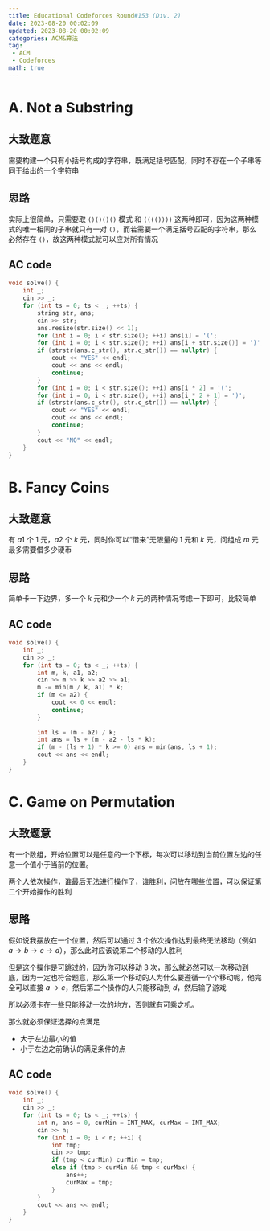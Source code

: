 ```yaml
---
title: Educational Codeforces Round#153 (Div. 2)
date: 2023-08-20 00:02:09
updated: 2023-08-20 00:02:09
categories: ACM&算法
tag:
 - ACM
 - Codeforces
math: true
---
```


# A. Not a Substring

## 大致题意

需要构建一个只有小括号构成的字符串，既满足括号匹配，同时不存在一个子串等同于给出的一个字符串

## 思路

实际上很简单，只需要取 `()()()()` 模式 和 `(((())))` 这两种即可，因为这两种模式的唯一相同的子串就只有一对 `()`，而若需要一个满足括号匹配的字符串，那么必然存在 `()`，故这两种模式就可以应对所有情况

## AC code

```cpp
void solve() {
    int _;
    cin >> _;
    for (int ts = 0; ts < _; ++ts) {
        string str, ans;
        cin >> str;
        ans.resize(str.size() << 1);
        for (int i = 0; i < str.size(); ++i) ans[i] = '(';
        for (int i = 0; i < str.size(); ++i) ans[i + str.size()] = ')';
        if (strstr(ans.c_str(), str.c_str()) == nullptr) {
            cout << "YES" << endl;
            cout << ans << endl;
            continue;
        }
        for (int i = 0; i < str.size(); ++i) ans[i * 2] = '(';
        for (int i = 0; i < str.size(); ++i) ans[i * 2 + 1] = ')';
        if (strstr(ans.c_str(), str.c_str()) == nullptr) {
            cout << "YES" << endl;
            cout << ans << endl;
            continue;
        }
        cout << "NO" << endl;
    }
}
```

# B. Fancy Coins

## 大致题意

有 $a1$ 个 $1$ 元，$a2$ 个 $k$ 元，同时你可以“借来”无限量的 $1$ 元和 $k$ 元，问组成 $m$ 元最多需要借多少硬币

## 思路

简单卡一下边界，多一个 $k$ 元和少一个 $k$ 元的两种情况考虑一下即可，比较简单

## AC code

```cpp
void solve() {
    int _;
    cin >> _;
    for (int ts = 0; ts < _; ++ts) {
        int m, k, a1, a2;
        cin >> m >> k >> a2 >> a1;
        m -= min(m / k, a1) * k;
        if (m <= a2) {
            cout << 0 << endl;
            continue;
        }
 
        int ls = (m - a2) / k;
        int ans = ls + (m - a2 - ls * k);
        if (m - (ls + 1) * k >= 0) ans = min(ans, ls + 1);
        cout << ans << endl;
    }
}
```

# C. Game on Permutation

## 大致题意

有一个数组，开始位置可以是任意的一个下标，每次可以移动到当前位置左边的任意一个值小于当前的位置。

两个人依次操作，谁最后无法进行操作了，谁胜利，问放在哪些位置，可以保证第二个开始操作的胜利

## 思路

假如说我摆放在一个位置，然后可以通过 $3$ 个依次操作达到最终无法移动（例如 $a \rightarrow b \rightarrow c \rightarrow d$），那么此时应该说第二个移动的人胜利

但是这个操作是可跳过的，因为你可以移动 $3$ 次，那么就必然可以一次移动到底，因为一定也符合题意，那么第一个移动的人为什么要遵循一个个移动呢，他完全可以直接 $a \rightarrow c$，然后第二个操作的人只能移动到 $d$，然后输了游戏

所以必须卡在一些只能移动一次的地方，否则就有可乘之机。

那么就必须保证选择的点满足

 - 大于左边最小的值
 - 小于左边之前确认的满足条件的点

## AC code

```cpp
void solve() {
    int _;
    cin >> _;
    for (int ts = 0; ts < _; ++ts) {
        int n, ans = 0, curMin = INT_MAX, curMax = INT_MAX;
        cin >> n;
        for (int i = 0; i < n; ++i) {
            int tmp;
            cin >> tmp;
            if (tmp < curMin) curMin = tmp;
            else if (tmp > curMin && tmp < curMax) {
                ans++;
                curMax = tmp;
            }
        }
        cout << ans << endl;
    }
}
```
